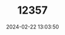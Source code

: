 ---
title: "12357"
category: "Lophuromys woosnami"
draft: false
date: 2024-02-22 13:03:50
languages:
  English: ["Woosnam's Brush-furred Rat"]
---